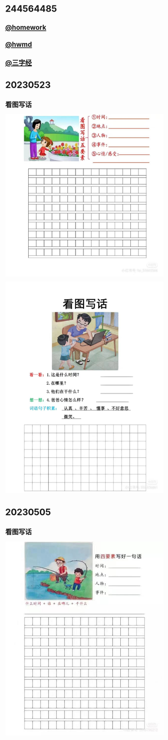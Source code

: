# 244564485

## [@homework](./hw/index.html)
## [@hwmd](./hw/homework.md)
## [@三字经](./hw/3rd.html) 



# 20230523

## 看图写话

![图1](./hw/pt/20230513_01.jpg)  

![图2](./hw/pt/20230513_02.jpg)  



# 20230505

## 看图写话

![图1](./hw/pt/20230505_01.jpg)  



